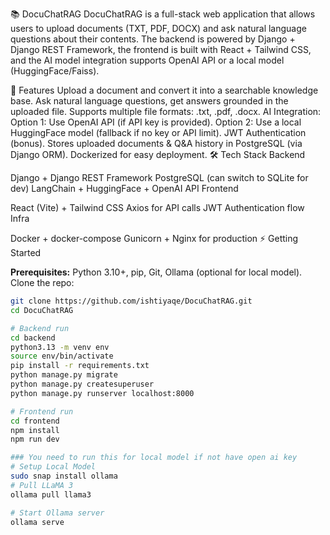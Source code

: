 📚 DocuChatRAG
DocuChatRAG is a full-stack web application that allows users to upload documents (TXT, PDF, DOCX) and ask natural language questions about their contents.
The backend is powered by Django + Django REST Framework, the frontend is built with React + Tailwind CSS, and the AI model integration supports OpenAI API or a local model (HuggingFace/Faiss).

🚀 Features
Upload a document and convert it into a searchable knowledge base.
Ask natural language questions, get answers grounded in the uploaded file.
Supports multiple file formats: .txt, .pdf, .docx.
AI Integration:
Option 1: Use OpenAI API (if API key is provided).
Option 2: Use a local HuggingFace model (fallback if no key or API limit).
JWT Authentication (bonus).
Stores uploaded documents & Q&A history in PostgreSQL (via Django ORM).
Dockerized for easy deployment.
🛠️ Tech Stack
Backend

Django + Django REST Framework
PostgreSQL (can switch to SQLite for dev)
LangChain + HuggingFace + OpenAI API
Frontend

React (Vite) + Tailwind CSS
Axios for API calls
JWT Authentication flow
Infra

Docker + docker-compose
Gunicorn + Nginx for production
⚡ Getting Started

**Prerequisites:** Python 3.10+, pip, Git, Ollama (optional for local model).  
Clone the repo:  
```bash
git clone https://github.com/ishtiyaqe/DocuChatRAG.git
cd DocuChatRAG

# Backend run
cd backend
python3.13 -m venv env
source env/bin/activate
pip install -r requirements.txt
python manage.py migrate
python manage.py createsuperuser
python manage.py runserver localhost:8000

# Frontend run
cd frontend
npm install
npm run dev

### You need to run this for local model if not have open ai key
# Setup Local Model
sudo snap install ollama
# Pull LLaMA 3
ollama pull llama3

# Start Ollama server
ollama serve
